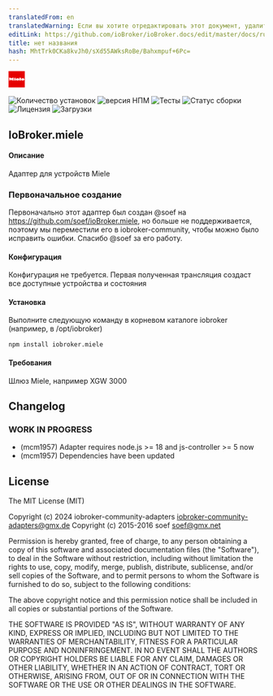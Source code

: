 ```yaml
---
translatedFrom: en
translatedWarning: Если вы хотите отредактировать этот документ, удалите поле «translationFrom», в противном случае этот документ будет снова автоматически переведен
editLink: https://github.com/ioBroker/ioBroker.docs/edit/master/docs/ru/adapterref/iobroker.miele/README.md
title: нет названия
hash: MhtTrk0CKa8kvJh0/sXd55AWksRoBe/Bahxmpuf+6Pc=
---
```

![Логотип](../../../en/adapterref/iobroker.miele/admin/miele.png)

![Количество установок](http://iobroker.live/badges/miele-stable.svg)
![версия НПМ](http://img.shields.io/npm/v/iobroker.miele.svg)
![Тесты](http://img.shields.io/travis/iobroker-community-adapters/ioBroker.miele/master.svg)
![Статус сборки](https://ci.appveyor.com/api/projects/status/o43a9fj5a19d5n6y?svg=true)
![Лицензия](https://img.shields.io/badge/license-MIT-blue.svg?style=flat)
![Загрузки](https://img.shields.io/npm/dm/iobroker.miele.svg)

## IoBroker.miele
#### Описание
Адаптер для устройств Miele

### Первоначальное создание
Первоначально этот адаптер был создан @soef на https://github.com/soef/ioBroker.miele, но больше не поддерживается, поэтому мы переместили его в iobroker-community, чтобы можно было исправить ошибки. Спасибо @soef за его работу.

#### Конфигурация
Конфигурация не требуется. Первая полученная трансляция создаст все доступные устройства и состояния

#### Установка
Выполните следующую команду в корневом каталоге iobroker (например, в /opt/iobroker)

```
npm install iobroker.miele
```

#### Требования
Шлюз Miele, например XGW 3000

## Changelog
<!--
    Placeholder for the next version (at the beginning of the line):
    ### **WORK IN PROGRESS**
-->
### **WORK IN PROGRESS**
- (mcm1957) Adapter requires node.js >= 18 and js-controller >= 5 now
- (mcm1957) Dependencies have been updated

## License
The MIT License (MIT)

Copyright (c) 2024 iobroker-community-adapters <iobroker-community-adapters@gmx.de>
Copyright (c) 2015-2016 soef <soef@gmx.net>

Permission is hereby granted, free of charge, to any person obtaining a copy
of this software and associated documentation files (the "Software"), to deal
in the Software without restriction, including without limitation the rights
to use, copy, modify, merge, publish, distribute, sublicense, and/or sell
copies of the Software, and to permit persons to whom the Software is
furnished to do so, subject to the following conditions:

The above copyright notice and this permission notice shall be included in
all copies or substantial portions of the Software.

THE SOFTWARE IS PROVIDED "AS IS", WITHOUT WARRANTY OF ANY KIND, EXPRESS OR
IMPLIED, INCLUDING BUT NOT LIMITED TO THE WARRANTIES OF MERCHANTABILITY,
FITNESS FOR A PARTICULAR PURPOSE AND NONINFRINGEMENT. IN NO EVENT SHALL THE
AUTHORS OR COPYRIGHT HOLDERS BE LIABLE FOR ANY CLAIM, DAMAGES OR OTHER
LIABILITY, WHETHER IN AN ACTION OF CONTRACT, TORT OR OTHERWISE, ARISING FROM,
OUT OF OR IN CONNECTION WITH THE SOFTWARE OR THE USE OR OTHER DEALINGS IN
THE SOFTWARE.